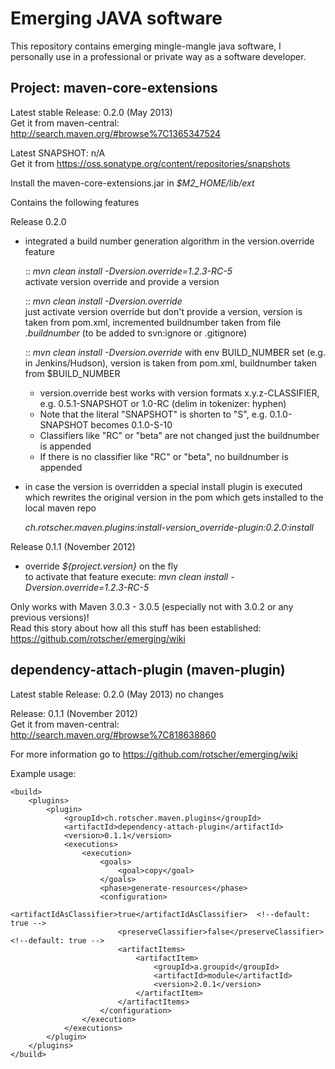 Emerging JAVA software
======================

This repository contains emerging mingle-mangle java software, I personally use in a professional or private way as a software developer.

Project: maven-core-extensions
------------------------------

Latest stable Release: 0.2.0 (May 2013)  
Get it from maven-central: http://search.maven.org/#browse%7C1365347524

Latest SNAPSHOT: n/A  
Get it from https://oss.sonatype.org/content/repositories/snapshots

Install the maven-core-extensions.jar in _$M2_HOME/lib/ext_

Contains the following features

Release 0.2.0  
- integrated a build number generation algorithm in the version.override feature

  :: _mvn clean install -Dversion.override=1.2.3-RC-5_                    
         activate version override and provide a version
          
  :: _mvn clean install -Dversion.override_                               
         just activate version override but don't provide a version, version is taken from pom.xml, incremented buildnumber taken from file _.buildnumber_
         (to be added to svn:ignore or .gitignore)
         
         
  :: _mvn clean install -Dversion.override_ 
         with env BUILD_NUMBER set (e.g. in Jenkins/Hudson), version is taken from pom.xml, buildnumber taken from $BUILD_NUMBER
  
  * version.override best works with version formats x.y.z-CLASSIFIER, e.g. 0.5.1-SNAPSHOT or 1.0-RC (delim in tokenizer: hyphen)       
  * Note that the literal "SNAPSHOT" is shorten to "S", e.g. 0.1.0-SNAPSHOT becomes 0.1.0-S-10
  * Classifiers like "RC" or "beta" are not changed just the buildnumber is appended
  * If there is no classifier like "RC" or "beta", no buildnumber is appended
         
- in case the version is overridden a special install plugin is executed which
  rewrites the original version in the pom which gets installed to the local maven repo  
  
  _ch.rotscher.maven.plugins:install-version_override-plugin:0.2.0:install_ 

Release 0.1.1 (November 2012)

* override _${project.version}_ on the fly  
    to activate that feature execute: _mvn clean install -Dversion.override=1.2.3-RC-5_

Only works with Maven 3.0.3 - 3.0.5 (especially not with 3.0.2 or any previous versions)!  
Read this story about how all this stuff has been established: https://github.com/rotscher/emerging/wiki

dependency-attach-plugin (maven-plugin)
---------------------------------------

Latest stable Release: 0.2.0 (May 2013)
no changes

Release: 0.1.1 (November 2012)  
Get it from maven-central: http://search.maven.org/#browse%7C818638860

For more information go to https://github.com/rotscher/emerging/wiki

Example usage:

    <build>
        <plugins>
            <plugin>
                <groupId>ch.rotscher.maven.plugins</groupId>
                <artifactId>dependency-attach-plugin</artifactId>
                <version>0.1.1</version>
                <executions>
                    <execution>
                        <goals>
                            <goal>copy</goal>
                        </goals>
                        <phase>generate-resources</phase>
                        <configuration>
                            <artifactIdAsClassifier>true</artifactIdAsClassifier>  <!--default: true -->
                            <preserveClassifier>false</preserveClassifier>         <!--default: true -->
                            <artifactItems>
                                <artifactItem>
                                    <groupId>a.groupid</groupId>
                                    <artifactId>module</artifactId>
                                    <version>2.0.1</version>
                                </artifactItem>
                            </artifactItems>
                        </configuration>
                    </execution>
                </executions>
            </plugin>
        </plugins>
    </build>
